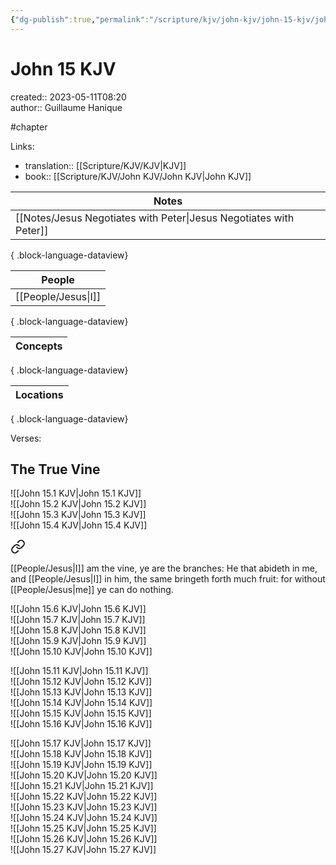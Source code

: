 ```yaml
---
{"dg-publish":true,"permalink":"/scripture/kjv/john-kjv/john-15-kjv/john-15-kjv/"}
---
```



# John 15 KJV

created:: 2023-05-11T08:20  
author:: Guillaume Hanique

#chapter

Links:

- translation:: [[Scripture/KJV/KJV\|KJV]]
- book:: [[Scripture/KJV/John KJV/John KJV\|John KJV]]

| Notes                                                                 |
| --------------------------------------------------------------------- |
| [[Notes/Jesus Negotiates with Peter\|Jesus Negotiates with Peter]] |

{ .block-language-dataview}

| People                 |
| ---------------------- |
| [[People/Jesus\|I]] |

{ .block-language-dataview}

| Concepts |
| -------- |

{ .block-language-dataview}

| Locations |
| --------- |

{ .block-language-dataview}

Verses:

## The True Vine

![[John 15.1 KJV\|John 15.1 KJV]]  
![[John 15.2 KJV\|John 15.2 KJV]]  
![[John 15.3 KJV\|John 15.3 KJV]]  
![[John 15.4 KJV\|John 15.4 KJV]]  

<div class="transclusion internal-embed is-loaded"><a class="markdown-embed-link" href="/scripture/kjv/john-kjv/john-15-kjv/john-15-5-kjv/" aria-label="Open link"><svg xmlns="http://www.w3.org/2000/svg" width="24" height="24" viewBox="0 0 24 24" fill="none" stroke="currentColor" stroke-width="2" stroke-linecap="round" stroke-linejoin="round" class="svg-icon lucide-link"><path d="M10 13a5 5 0 0 0 7.54.54l3-3a5 5 0 0 0-7.07-7.07l-1.72 1.71"></path><path d="M14 11a5 5 0 0 0-7.54-.54l-3 3a5 5 0 0 0 7.07 7.07l1.71-1.71"></path></svg></a><div class="markdown-embed">



[[People/Jesus\|I]] am the vine, ye are the branches: He that abideth in me, and [[People/Jesus\|I]] in him, the same bringeth forth much fruit: for without [[People/Jesus\|me]] ye can do nothing.


</div></div>
  
![[John 15.6 KJV\|John 15.6 KJV]]  
![[John 15.7 KJV\|John 15.7 KJV]]  
![[John 15.8 KJV\|John 15.8 KJV]]  
![[John 15.9 KJV\|John 15.9 KJV]]  
![[John 15.10 KJV\|John 15.10 KJV]]  

![[John 15.11 KJV\|John 15.11 KJV]]  
![[John 15.12 KJV\|John 15.12 KJV]]  
![[John 15.13 KJV\|John 15.13 KJV]]  
![[John 15.14 KJV\|John 15.14 KJV]]  
![[John 15.15 KJV\|John 15.15 KJV]]  
![[John 15.16 KJV\|John 15.16 KJV]]  

![[John 15.17 KJV\|John 15.17 KJV]]  
![[John 15.18 KJV\|John 15.18 KJV]]  
![[John 15.19 KJV\|John 15.19 KJV]]  
![[John 15.20 KJV\|John 15.20 KJV]]  
![[John 15.21 KJV\|John 15.21 KJV]]  
![[John 15.22 KJV\|John 15.22 KJV]]  
![[John 15.23 KJV\|John 15.23 KJV]]  
![[John 15.24 KJV\|John 15.24 KJV]]  
![[John 15.25 KJV\|John 15.25 KJV]]  
![[John 15.26 KJV\|John 15.26 KJV]]  
![[John 15.27 KJV\|John 15.27 KJV]]
